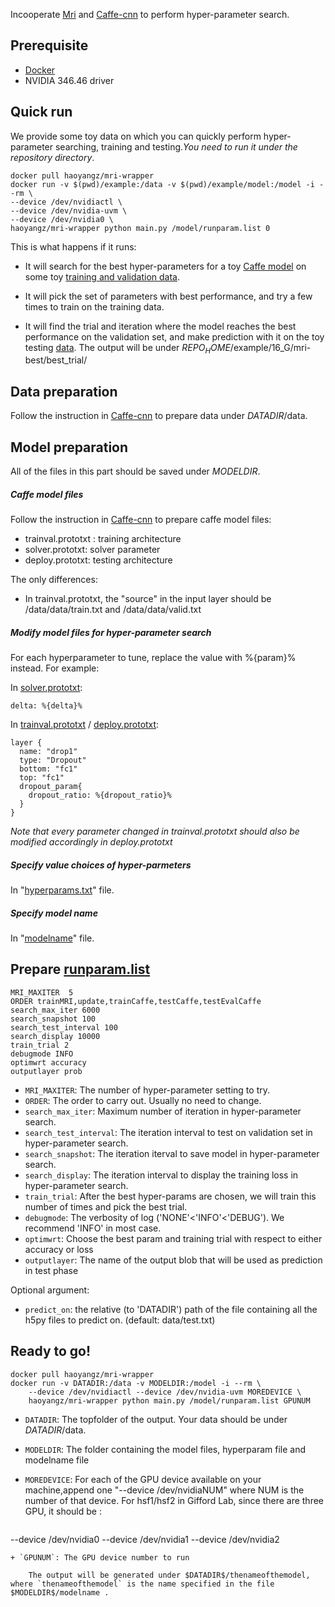 Incooperate [Mri](http://mri.readthedocs.org/en/latest/index.html) and [Caffe-cnn](https://github.com/gifford-lab/caffe-cnn) to perform hyper-parameter search.

## Prerequisite
+ [Docker](https://www.docker.com/) 
+ NVIDIA 346.46 driver

## Quick run
We provide some toy data on which you can quickly perform hyper-parameter searching, training and testing._You need to run it under the repository directory_.

```
docker pull haoyangz/mri-wrapper
docker run -v $(pwd)/example:/data -v $(pwd)/example/model:/model -i --rm \
--device /dev/nvidiactl \
--device /dev/nvidia-uvm \
--device /dev/nvidia0 \
haoyangz/mri-wrapper python main.py /model/runparam.list 0
```
This is what happens if it runs:

+ It will search for the best hyper-parameters for a toy [Caffe model](https://github.com/gifford-lab/mri-wrapper/tree/master/example/model/) on some toy [training and validation data](https://github.com/gifford-lab/mri-wrapper/tree/master/example/data). 

+ It will pick the set of parameters with best performance, and try a few times to train on the training data. 

+ It will find the trial and iteration where the model reaches the best performance on the validation set, and  make prediction with it on the toy testing [data](https://github.com/gifford-lab/mri-wrapper/tree/master/example/data). The output will be under $REPO_HOME$/example/16_G/mri-best/best_trial/


## Data preparation

Follow the instruction in [Caffe-cnn](https://github.com/gifford-lab/caffe-cnn) to prepare  data under $DATADIR$/data. 




## Model preparation

All of the files in this part should be saved under $MODELDIR$.

##### Caffe model files
Follow the instruction in [Caffe-cnn](https://github.com/gifford-lab/caffe-cnn) to prepare caffe model files:

+ trainval.prototxt : training architecture
+ solver.prototxt: solver parameter
+ deploy.prototxt: testing architecture

The only differences:

+ In trainval.prototxt, the "source" in the input layer should be /data/data/train.txt and /data/data/valid.txt


##### Modify model files for hyper-parameter search

For each hyperparameter to tune, replace the value with %{param}% instead. For example:

In [solver.prototxt](https://github.com/gifford-lab/mri-wrapper/blob/master/example/model/solver.prototxt):

```
delta: %{delta}%
```

In [trainval.prototxt](https://github.com/gifford-lab/mri-wrapper/blob/master/example/model/trainval.prototxt) / [deploy.prototxt](https://github.com/gifford-lab/mri-wrapper/blob/master/example/model/deploy.prototxt): 

```
layer {
  name: "drop1"
  type: "Dropout"
  bottom: "fc1"
  top: "fc1"
  dropout_param{
    dropout_ratio: %{dropout_ratio}%
  }
}
```
_Note that every parameter changed in trainval.prototxt should also be modified accordingly in deploy.prototxt_

##### Specify value choices of hyper-parmeters

In "[hyperparams.txt](https://github.com/gifford-lab/mri-wrapper/blob/master/example/model/hyperparams.txt)" file. 

##### Specify model name
In "[modelname](https://github.com/gifford-lab/mri-wrapper/blob/master/example/model/modelname)" file.

## Prepare [runparam.list](https://github.com/gifford-lab/mri-wrapper/blob/master/example/model/runparam.list)


```
MRI_MAXITER  5
ORDER trainMRI,update,trainCaffe,testCaffe,testEvalCaffe
search_max_iter 6000
search_snapshot 100
search_test_interval 100
search_display 10000
train_trial 2
debugmode INFO
optimwrt accuracy
outputlayer prob
```

+ `MRI_MAXITER`: The number of hyper-parameter setting to try.
+ `ORDER`: The order to carry out. Usually no need to change.
+ `search_max_iter`: Maximum number of iteration in hyper-parameter search.
+ `search_test_interval`: The iteration interval to test on validation set in hyper-parameter search.
+ `search_snapshot`: The iteration iterval to save model in hyper-parameter search.
+ `search_display`: The iteration interval to display the training loss in hyper-parameter search.
+ `train_trial`: After the best hyper-params are chosen, we will train this number of times and pick the best trial.
+ `debugmode`: The verbosity of log ('NONE'<'INFO'<'DEBUG'). We recommend 'INFO' in most case.
+ `optimwrt`: Choose the best param and training trial with respect to either accuracy or loss
+ `outputlayer`: The name of the output blob that will be used as prediction in test phase

Optional argument:
+ `predict_on`:  the relative (to 'DATADIR') path of the file containing all the h5py files to predict on. (default: data/test.txt)


## Ready to go!

```
docker pull haoyangz/mri-wrapper
docker run -v DATADIR:/data -v MODELDIR:/model -i --rm \
	--device /dev/nvidiactl --device /dev/nvidia-uvm MOREDEVICE \
	haoyangz/mri-wrapper python main.py /model/runparam.list GPUNUM
```

+ `DATADIR`: The topfolder of the output. Your data should be under $DATADIR$/data.
+ `MODELDIR`: The folder containing the model files, hyperparam file and modelname file
+ `MOREDEVICE`: For each of the GPU device available on your machine,append one "--device /dev/nvidiaNUM" where NUM is the number of that device. For hsf1/hsf2 in  Gifford Lab, since there are three GPU, it should be :

	```
--device /dev/nvidia0 --device /dev/nvidia1 --device /dev/nvidia2
```
+ `GPUNUM`: The GPU device number to run

	The output will be generated under $DATADIR$/thenameofthemodel, where `thenameofthemodel` is the name specified in the file $MODELDIR$/modelname .

